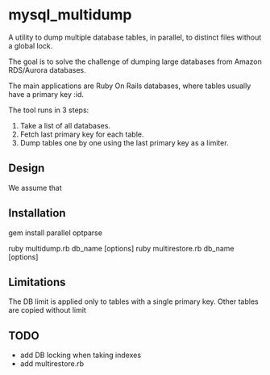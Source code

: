 # mysql_multidump
A utility to dump multiple database tables, in parallel, to distinct files without a global lock.

The goal is to solve the challenge of dumping large databases from Amazon RDS/Aurora databases. 

The main applications are Ruby On Rails databases, where tables usually have a primary key :id.

The tool runs in 3 steps:

1. Take a list of all databases.
2. Fetch last primary key for each table.
3. Dump tables one by one using the last primary key as a limiter.

Design 
---

We assume that 


Installation
---
gem install parallel optparse

ruby multidump.rb db_name [options] 
ruby multirestore.rb db_name [options]

Limitations
---

The DB limit is applied only to tables with a single primary key.
Other tables are copied without limit   

TODO
---
* add DB locking when taking indexes
* add multirestore.rb

